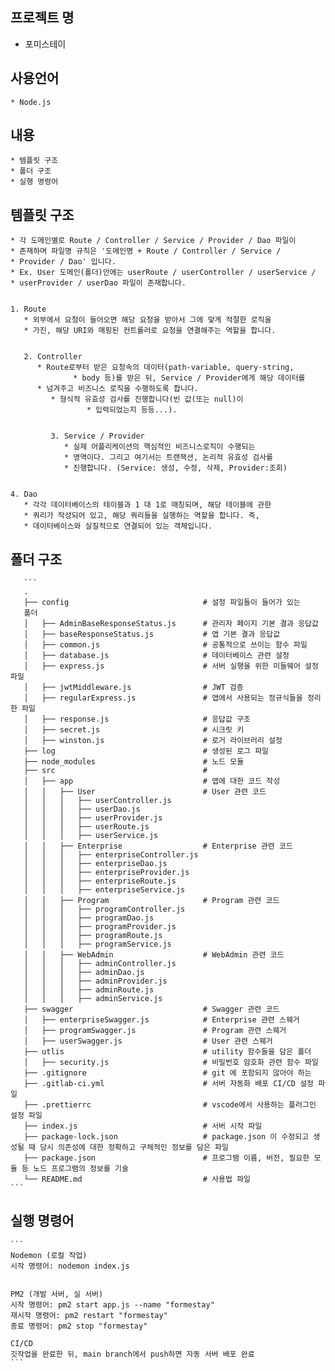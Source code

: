 ## 프로젝트 명
* 포미스테이

## 사용언어
	* Node.js

## 내용

	* 템플릿 구조
	* 폴더 구조
	* 실행 명령어


## 템플릿 구조

	* 각 도메인별로 Route / Controller / Service / Provider / Dao 파일이
	* 존재하며 파일명 규칙은 '도메인명 + Route / Controller / Service /
	* Provider / Dao' 입니다.
	* Ex. User 도메인(폴더)안에는 userRoute / userController / userService /
	* userProvider / userDao 파일이 존재합니다.


	1. Route 
	   * 외부에서 요청이 들어오면 해당 요청을 받아서 그에 맞게 적절한 로직을
	   * 가진, 해당 URI와 매핑된 컨트롤러로 요청을 연결해주는 역할을 합니다.


	   2. Controller
	      * Route로부터 받은 요청속의 데이터(path-variable, query-string,
				  * body 등)를 받은 뒤, Service / Provider에게 해당 데이터를
		  * 넘겨주고 비즈니스 로직을 수행하도록 합니다.
		     * 형식적 유효성 검사를 진행합니다(빈 값(또는 null)이
					 * 입력되었는지 등등...).


			 3. Service / Provider
			    * 실제 어플리케이션의 핵심적인 비즈니스로직이 수행되는
				* 영역이다. 그리고 여기서는 트랜잭션, 논리적 유효성 검사를
				* 진행합니다. (Service: 생성, 수정, 삭제, Provider:조회)


	4. Dao
	   * 각각 데이터베이스의 테이블과 1 대 1로 매칭되며, 해당 테이블에 관한
	   * 쿼리가 작성되어 있고, 해당 쿼리들을 실행하는 역할을 합니다. 즉,
	   * 데이터베이스와 실질적으로 연결되어 있는 객체입니다.


## 폴더 구조

	   ```
	   .
	   ├── config                              # 설정 파일들이 들어가 있는
	   폴더
	   │   ├── AdminBaseResponseStatus.js      # 관리자 페이지 기본 결과 응답값
	   │   ├── baseResponseStatus.js           # 앱 기본 결과 응답값
	   │   ├── common.js                       # 공통적으로 쓰이는 함수 파일
	   │   ├── database.js                     # 데이터베이스 관련 설정
	   │   ├── express.js                      # 서버 실행을 위한 미들웨어 설정 파일 
	   │   ├── jwtMiddleware.js                # JWT 검증
	   │   ├── regularExpress.js               # 앱에서 사용되는 정규식들을 정리한 파일
	   │   ├── response.js                     # 응답값 구조
	   │   ├── secret.js                       # 시크릿 키
	   │   ├── winston.js                      # 로거 라이브러리 설정
	   ├── log                                 # 생성된 로그 파일 
	   ├── node_modules                    	   # 노드 모듈  
	   ├── src                                 # 
	   │   ├── app                             # 앱에 대한 코드 작성
	   │   │   ├── User                        # User 관련 코드
	   │   │   │   ├── userController.js       
	   │   │   │   ├── userDao.js               
	   │   │   │   ├── userProvider.js          
	   │   │   │   ├── userRoute.js             
	   │   │   │   ├── userService.js
	   │   │   ├── Enterprise                  # Enterprise 관련 코드
	   │   │   │   ├── enterpriseController.js       
	   │   │   │   ├── enterpriseDao.js               
	   │   │   │   ├── enterpriseProvider.js          
	   │   │   │   ├── enterpriseRoute.js             
	   │   │   │   ├── enterpriseService.js
	   │   │   ├── Program                     # Program 관련 코드
	   │   │   │   ├── programController.js       
	   │   │   │   ├── programDao.js               
	   │   │   │   ├── programProvider.js          
	   │   │   │   ├── programRoute.js             
	   │   │   │   ├── programService.js
	   │   │   ├── WebAdmin                    # WebAdmin 관련 코드
	   │   │   │   ├── adminController.js       
	   │   │   │   ├── adminDao.js               
	   │   │   │   ├── adminProvider.js          
	   │   │   │   ├── adminRoute.js             
	   │   │   │   ├── adminService.js 
	   ├── swagger                             # Swagger 관련 코드
	   │   ├── enterpriseSwagger.js            # Enterprise 관련 스웨거
	   │   ├── programSwagger.js               # Program 관련 스웨거  
	   │   ├── userSwagger.js                  # User 관련 스웨거 
	   ├── utlis                               # utility 함수들을 담은 폴더
	   │   ├── security.js                     # 비밀번호 암호화 관련 함수 파일
       ├── .gitignore                          # git 에 포함되지 않아야 하는
       ├── .gitlab-ci.yml                      # 서버 자동화 배포 CI/CD 설정 파일
       ├── .prettierrc                         # vscode에서 사용하는 플러그인 설정 파일
       ├── index.js                     	   # 서버 시작 파일
       ├── package-lock.json              	   # package.json 이 수정되고 생성될 때 당시 의존성에 대한 정확하고 구체적인 정보를 담은 파일
	   ├── package.json                        # 프로그램 이름, 버전, 필요한 모듈 등 노드 프로그램의 정보를 기술
       └── README.md                           # 사용법 파일
	```

## 실행 명령어

	```
	Nodemon (로컬 작업)
	시작 명령어: nodemon index.js


	PM2 (개발 서버, 실 서버)
	시작 명령어: pm2 start app.js --name "formestay"
	재시작 명령어: pm2 restart "formestay"
	종료 명령어: pm2 stop "formestay"

    CI/CD
    깃작업을 완료한 뒤, main branch에서 push하면 자동 서버 배포 완료
	```

